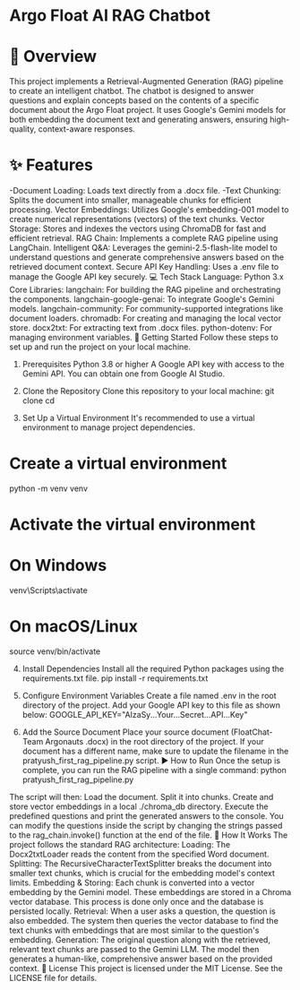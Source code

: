 # Argo Float AI RAG Chatbot
# 📝 Overview
This project implements a Retrieval-Augmented Generation (RAG) pipeline to create an intelligent chatbot. The chatbot is designed to answer questions and explain concepts based on the contents of a specific document about the Argo Float project. It uses Google's Gemini models for both embedding the document text and generating answers, ensuring high-quality, context-aware responses.
# ✨ Features
-Document Loading: Loads text directly from a .docx file.
-Text Chunking: Splits the document into smaller, manageable chunks for efficient processing.
Vector Embeddings: Utilizes Google's embedding-001 model to create numerical representations (vectors) of the text chunks.
Vector Storage: Stores and indexes the vectors using ChromaDB for fast and efficient retrieval.
RAG Chain: Implements a complete RAG pipeline using LangChain.
Intelligent Q&A: Leverages the gemini-2.5-flash-lite model to understand questions and generate comprehensive answers based on the retrieved document context.
Secure API Key Handling: Uses a .env file to manage the Google API key securely.
💻 Tech Stack
Language: Python 3.x
Core Libraries:
langchain: For building the RAG pipeline and orchestrating the components.
langchain-google-genai: To integrate Google's Gemini models.
langchain-community: For community-supported integrations like document loaders.
chromadb: For creating and managing the local vector store.
docx2txt: For extracting text from .docx files.
python-dotenv: For managing environment variables.
🚀 Getting Started
Follow these steps to set up and run the project on your local machine.
1. Prerequisites
Python 3.8 or higher
A Google API key with access to the Gemini API. You can obtain one from Google AI Studio.
2. Clone the Repository
Clone this repository to your local machine:
git clone <your-repository-url>
cd <your-repository-directory>


3. Set Up a Virtual Environment
It's recommended to use a virtual environment to manage project dependencies.
# Create a virtual environment
python -m venv venv

# Activate the virtual environment
# On Windows
venv\Scripts\activate
# On macOS/Linux
source venv/bin/activate


4. Install Dependencies
Install all the required Python packages using the requirements.txt file.
pip install -r requirements.txt


5. Configure Environment Variables
Create a file named .env in the root directory of the project.
Add your Google API key to this file as shown below:
GOOGLE_API_KEY="AIzaSy...Your...Secret...API...Key"


6. Add the Source Document
Place your source document (FloatChat- Team Argonauts .docx) in the root directory of the project.
If your document has a different name, make sure to update the filename in the pratyush_first_rag_pipeline.py script.
▶️ How to Run
Once the setup is complete, you can run the RAG pipeline with a single command:
python pratyush_first_rag_pipeline.py


The script will then:
Load the document.
Split it into chunks.
Create and store vector embeddings in a local ./chroma_db directory.
Execute the predefined questions and print the generated answers to the console.
You can modify the questions inside the script by changing the strings passed to the rag_chain.invoke() function at the end of the file.
🔧 How It Works
The project follows the standard RAG architecture:
Loading: The Docx2txtLoader reads the content from the specified Word document.
Splitting: The RecursiveCharacterTextSplitter breaks the document into smaller text chunks, which is crucial for the embedding model's context limits.
Embedding & Storing: Each chunk is converted into a vector embedding by the Gemini model. These embeddings are stored in a Chroma vector database. This process is done only once and the database is persisted locally.
Retrieval: When a user asks a question, the question is also embedded. The system then queries the vector database to find the text chunks with embeddings that are most similar to the question's embedding.
Generation: The original question along with the retrieved, relevant text chunks are passed to the Gemini LLM. The model then generates a human-like, comprehensive answer based on the provided context.
📄 License
This project is licensed under the MIT License. See the LICENSE file for details.
